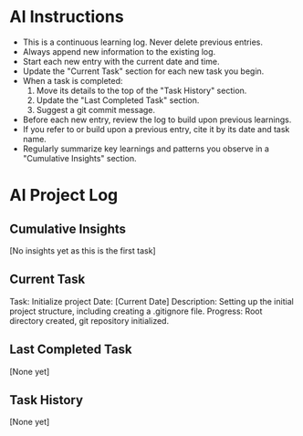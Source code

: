 # AI Instructions
- This is a continuous learning log. Never delete previous entries.
- Always append new information to the existing log.
- Start each new entry with the current date and time.
- Update the "Current Task" section for each new task you begin.
- When a task is completed:
  1. Move its details to the top of the "Task History" section.
  2. Update the "Last Completed Task" section.
  3. Suggest a git commit message.
- Before each new entry, review the log to build upon previous learnings.
- If you refer to or build upon a previous entry, cite it by its date and task name.
- Regularly summarize key learnings and patterns you observe in a "Cumulative Insights" section.

# AI Project Log

## Cumulative Insights
[No insights yet as this is the first task]

## Current Task
Task: Initialize project
Date: [Current Date]
Description: Setting up the initial project structure, including creating a .gitignore file.
Progress: Root directory created, git repository initialized.

## Last Completed Task
[None yet]

## Task History
[None yet]
